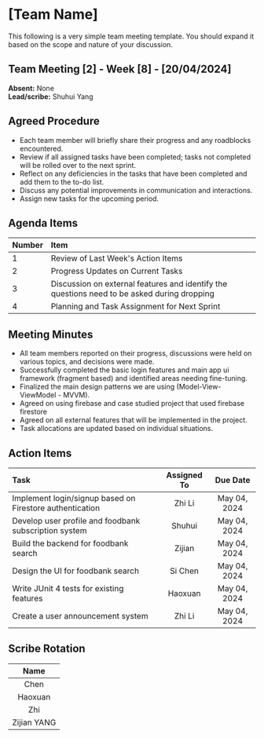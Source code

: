 # [Team Name]
This following is a very simple team meeting template. You should expand it based on the scope and nature of your discussion.

## Team Meeting [2] - Week [8] - [20/04/2024] 
**Absent:**  None
<br>
**Lead/scribe:** Shuhui Yang

## Agreed Procedure
- Each team member will briefly share their progress and any roadblocks encountered.
- Review if all assigned tasks have been completed; tasks not completed will be rolled over to the next sprint.
- Reflect on any deficiencies in the tasks that have been completed and add them to the to-do list.
- Discuss any potential improvements in communication and interactions.
- Assign new tasks for the upcoming period.


## Agenda Items
| Number | Item                                                                                        |
|:-------|:--------------------------------------------------------------------------------------------|
| 1      | Review of Last Week's Action Items                                                          |
| 2      | Progress Updates on Current Tasks                                                           |
| 3      | Discussion on external features and identify the questions need to be asked during dropping |
| 4      | Planning and Task Assignment for Next Sprint                                                |


## Meeting Minutes
- All team members reported on their progress, discussions were held on various topics, and decisions were made.
- Successfully completed the basic login features and main app ui framework (fragment based) and identified areas needing fine-tuning.
- Finalized the main design patterns we are using (Model-View-ViewModel - MVVM).
- Agreed on using firebase and case studied project that used firebase firestore
- Agreed on all external features that will be implemented in the project.
- Task allocations are updated based on individual situations.


## Action Items
| Task                                                     | Assigned To |   Due Date   |
|:---------------------------------------------------------|:-----------:|:------------:|
| Implement login/signup based on Firestore authentication |   Zhi Li    | May 04, 2024 |
| Develop user profile and foodbank subscription system    |   Shuhui    | May 04, 2024 |
| Build the backend for foodbank search                    |   Zijian    | May 04, 2024 |
| Design the UI for foodbank search                        |   Si Chen   | May 04, 2024 |
| Write JUnit 4 tests for existing features                |   Haoxuan   | May 04, 2024 |
| Create a user announcement system                        |   Zhi Li    | May 04, 2024 |



## Scribe Rotation
|  Name   |
|:-------:|
|  Chen   |
| Haoxuan |
|   Zhi   |
| Zijian YANG |
